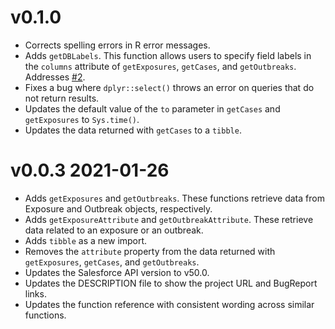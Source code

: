 # v0.1.0
- Corrects spelling errors in R error messages.
- Adds `getDBLabels`. This function allows users to specify field labels in the `columns` attribute of `getExposures`, `getCases`, and `getOutbreaks`. Addresses [#2]("https://github.com/DurhamRegionHARP/ccmReportR/issues/2").
- Fixes a bug where `dplyr::select()` throws an error on queries that do not return results.
- Updates the default value of the `to` parameter in `getCases` and `getExposures` to `Sys.time()`.
- Updates the data returned with `getCases` to a `tibble`.

# v0.0.3 2021-01-26
- Adds `getExposures` and `getOutbreaks`. These functions retrieve data from Exposure and Outbreak objects, respectively.
- Adds `getExposureAttribute` and `getOutbreakAttribute`. These retrieve data related to an exposure or an outbreak.
- Adds `tibble` as a new import.
- Removes the `attribute` property from the data returned with `getExposures`, `getCases`, and `getOutbreaks`.
- Updates the Salesforce API version to v50.0.
- Updates the DESCRIPTION file to show the project URL and BugReport links.
- Updates the function reference with consistent wording across similar functions.
